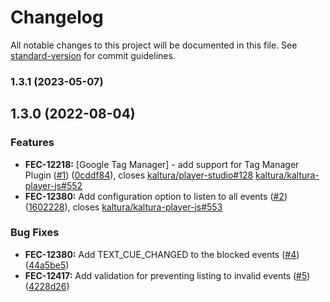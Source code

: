 # Changelog

All notable changes to this project will be documented in this file. See [standard-version](https://github.com/conventional-changelog/standard-version) for commit guidelines.

### 1.3.1 (2023-05-07)

## 1.3.0 (2022-08-04)


### Features

* **FEC-12218:** [Google Tag Manager] - add support for Tag Manager Plugin ([#1](https://github.com/kaltura/playkit-js-google-tag-manager/issues/1)) ([0cddf84](https://github.com/kaltura/playkit-js-google-tag-manager/commit/0cddf8458c71dc0d86613ac2002eb2cef619c0c5)), closes [kaltura/player-studio#128](https://github.com/kaltura/player-studio/issues/128) [kaltura/kaltura-player-js#552](https://github.com/kaltura/kaltura-player-js/issues/552)
* **FEC-12380:** Add configuration option to listen to all events ([#2](https://github.com/kaltura/playkit-js-google-tag-manager/issues/2)) ([1602228](https://github.com/kaltura/playkit-js-google-tag-manager/commit/16022289c60616226bc4886b518b00165331f00f)), closes [kaltura/kaltura-player-js#553](https://github.com/kaltura/kaltura-player-js/issues/553)


### Bug Fixes

* **FEC-12380:** Add TEXT_CUE_CHANGED to the blocked events ([#4](https://github.com/kaltura/playkit-js-google-tag-manager/issues/4)) ([44a5be5](https://github.com/kaltura/playkit-js-google-tag-manager/commit/44a5be526bc70ae48f036e3482d2262edb6e1c6c))
* **FEC-12417:** Add validation for preventing listing to invalid events ([#5](https://github.com/kaltura/playkit-js-google-tag-manager/issues/5)) ([4228d26](https://github.com/kaltura/playkit-js-google-tag-manager/commit/4228d26ce36a93a187d44b5b431e9828aaa7163c))
